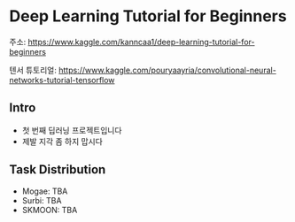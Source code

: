 # Deep Learning Tutorial for Beginners
주소: https://www.kaggle.com/kanncaa1/deep-learning-tutorial-for-beginners

텐서 튜토리얼: https://www.kaggle.com/pouryaayria/convolutional-neural-networks-tutorial-tensorflow

## Intro
- 첫 번째 딥러닝 프로젝트입니다
- 제발 지각 좀 하지 맙시다

## Task Distribution
- Mogae: TBA
- Surbi: TBA
- SKMOON: TBA
